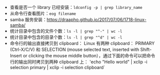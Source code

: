 - 查看是否一个 library 已经安装：`ldconfig -p | grep library_name`
- 从命令行查看图片：`eog filename`
- samba 服务安装：https://draapho.github.io/2017/07/06/1718-linux-samba/
- 统计目录中包含的文件个数：`ls -l | grep "^-" | wc -l`
- 统计目录中包含的目录个数：`ls -l | grep "^d" | wc -l`
- 命令行的输出直接拷贝到 clipboard：
Linux 有两种 clipboard： PRIMARY (Ctrl-X/C/V) 和 SELECTION (mouse selected text, inserted with Shift-Insert or clicking the mouse middle button），通过下面的命令可以把命令行的输出同时拷贝到两种 clipboard 上：
'echo "Hello world" | xclip -i selection primary | xclip -i selection clipboard`
